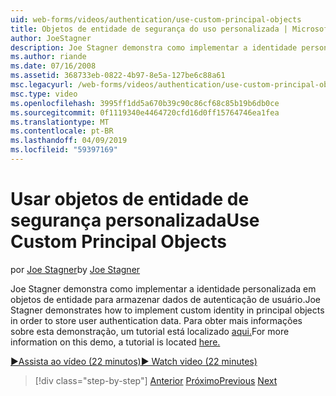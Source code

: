```yaml
---
uid: web-forms/videos/authentication/use-custom-principal-objects
title: Objetos de entidade de segurança do uso personalizada | Microsoft Docs
author: JoeStagner
description: Joe Stagner demonstra como implementar a identidade personalizada em objetos de entidade para armazenar dados de autenticação de usuário. Para obter mais informações sobre esta demonstração,...
ms.author: riande
ms.date: 07/16/2008
ms.assetid: 368733eb-0822-4b97-8e5a-127be6c88a61
msc.legacyurl: /web-forms/videos/authentication/use-custom-principal-objects
msc.type: video
ms.openlocfilehash: 3995ff1dd5a670b39c90c86cf68c85b19b6db0ce
ms.sourcegitcommit: 0f1119340e4464720cfd16d0ff15764746ea1fea
ms.translationtype: MT
ms.contentlocale: pt-BR
ms.lasthandoff: 04/09/2019
ms.locfileid: "59397169"
---
```

# <a name="use-custom-principal-objects"></a><span data-ttu-id="8de95-104">Usar objetos de entidade de segurança personalizada</span><span class="sxs-lookup"><span data-stu-id="8de95-104">Use Custom Principal Objects</span></span>

<span data-ttu-id="8de95-105">por [Joe Stagner](https://github.com/JoeStagner)</span><span class="sxs-lookup"><span data-stu-id="8de95-105">by [Joe Stagner](https://github.com/JoeStagner)</span></span>

<span data-ttu-id="8de95-106">Joe Stagner demonstra como implementar a identidade personalizada em objetos de entidade para armazenar dados de autenticação de usuário.</span><span class="sxs-lookup"><span data-stu-id="8de95-106">Joe Stagner demonstrates how to implement custom identity in principal objects in order to store user authentication data.</span></span> <span data-ttu-id="8de95-107">Para obter mais informações sobre esta demonstração, um tutorial está localizado [aqui.](../../overview/older-versions-security/introduction/forms-authentication-configuration-and-advanced-topics-vb.md)</span><span class="sxs-lookup"><span data-stu-id="8de95-107">For more information on this demo, a tutorial is located [here.](../../overview/older-versions-security/introduction/forms-authentication-configuration-and-advanced-topics-vb.md)</span></span>

[<span data-ttu-id="8de95-108">&#9654;Assista ao vídeo (22 minutos)</span><span class="sxs-lookup"><span data-stu-id="8de95-108">&#9654; Watch video (22 minutes)</span></span>](https://channel9.msdn.com/Blogs/ASP-NET-Site-Videos/use-custom-principal-objects)

> [!div class="step-by-step"]
> <span data-ttu-id="8de95-109">[Anterior](add-custom-data-to-the-authentication-method.md)
> [Próximo](understanding-aspnet-memberships.md)</span><span class="sxs-lookup"><span data-stu-id="8de95-109">[Previous](add-custom-data-to-the-authentication-method.md)
[Next](understanding-aspnet-memberships.md)</span></span>
